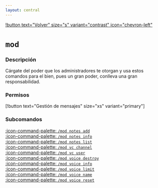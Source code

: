 ```yaml
---
layout: central
---
```


[!button text="Volver" size="s" variant="contrast" icon="chevron-left"](../commands.md)
# `mod`
### Descripción
Cárgate del poder que los administradores te otorgan y usa estos comandos para el bien, pues un gran poder, conlleva una gran responsabilidad.

### Permisos
[!button text="Gestión de mensajes" size="xs" variant="primary"]

### Subcomandos
[:icon-command-palette: `/mod notes add`](./notesAdd/notesAdd.md)<br>
[:icon-command-palette: `/mod notes info`](./notesInfo/notesInfo.md)<br>
[:icon-command-palette: `/mod notes list`](./notesList/notesList.md)<br>
[:icon-command-palette: `/mod vc channel`](./vcChannel/vcChannel.md)<br>
[:icon-command-palette: `/mod vc user`](./vcUser/vcUser.md)<br>
[:icon-command-palette: `/mod voice destroy`](./voiceDestroy/voiceDestroy.md)<br>
[:icon-command-palette: `/mod voice info`](./voiceInfo/voiceInfo.md)<br>
[:icon-command-palette: `/mod voice limit`](./voiceLimit/voiceLimit.md)<br>
[:icon-command-palette: `/mod voice name`](./voiceName/voiceName.md)<br>
[:icon-command-palette: `/mod voice reset`](./voiceReset/voiceReset.md)